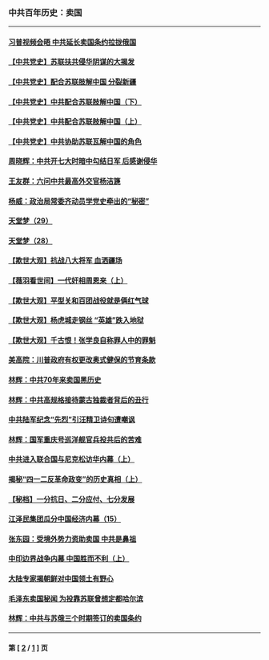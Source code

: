 ### 中共百年历史：卖国
---
#### [习普视频会晤 中共延长卖国条约拉拢俄国](../../pages/nf1176117/n13060971.md?07170430) 
#### [【中共党史】苏联扶共侵华阴谋的大揭发](../../pages/nf1176117/n13056050.md?07170430) 
#### [【中共党史】配合苏联肢解中国 分裂新疆](../../pages/nf1176117/n13040700.md?07170430) 
#### [【中共党史】中共配合苏联肢解中国（下）](../../pages/nf1176117/n13035660.md?07170430) 
#### [【中共党史】中共配合苏联肢解中国（上）](../../pages/nf1176117/n13030262.md?07170430) 
#### [【中共党史】中共协助苏联瓦解中国的角色](../../pages/nf1176117/n13018109.md?07170430) 
#### [周晓辉：中共开七大时暗中勾结日军 后感谢侵华](../../pages/nf1176117/n12921960.md?07170430) 
#### [王友群：六问中共最高外交官杨洁篪](../../pages/nf1176117/n12836495.md?07170430) 
#### [杨威：政治局常委齐动员学党史牵出的“秘密”](../../pages/nf1176117/n12764642.md?07170430) 
#### [天堂梦（29）](../../pages/nf1176117/n12408465.md?07170430) 
#### [天堂梦（28）](../../pages/nf1176117/n12408309.md?07170430) 
#### [【欺世大观】抗战八大将军 血洒疆场](../../pages/nf1176117/n12357044.md?07170430) 
#### [【薇羽看世间】一代奸相周恩来（上）](../../pages/nf1176117/n12401109.md?07170430) 
#### [【欺世大观】平型关和百团战役就是俩红气球](../../pages/nf1176117/n12359157.md?07170430) 
#### [【欺世大观】杨虎城走钢丝 “英雄”跌入地狱](../../pages/nf1176117/n12358840.md?07170430) 
#### [【欺世大观】千古恨！张学良自称罪人中的罪魁](../../pages/nf1176117/n12358629.md?07170430) 
#### [美高院：川普政府有权更改奥式健保的节育条款](../../pages/nf1176117/n12242171.md?07170430) 
#### [林辉：中共70年来卖国黑历史](../../pages/nf1176117/n11552181.md?07170430) 
#### [林辉：中共高规格接待蒙古独裁者背后的丑行](../../pages/nf1176117/n11225005.md?07170430) 
#### [中共陆军纪念“先烈”引汪精卫诗句遭嘲讽](../../pages/nf1176117/n11153345.md?07170430) 
#### [林辉：国军重庆号巡洋舰官兵投共后的苦难](../../pages/nf1176117/n10997801.md?07170430) 
#### [中共进入联合国与尼克松访华内幕（上）](../../pages/nf1176117/n10138788.md?07170430) 
#### [揭秘“四一二反革命政变”的历史真相（上）](../../pages/nf1176117/n9996650.md?07170430) 
#### [【秘档】一分抗日、二分应付、七分发展](../../pages/nf1176117/n9331484.md?07170430) 
#### [江泽民集团瓜分中国经济内幕（15）](../../pages/nf1176117/n9268584.md?07170430) 
#### [张东园：受境外势力资助卖国 中共是鼻祖](../../pages/nf1176117/n9272480.md?07170430) 
#### [中印边界战争内幕 中国胜而不利（上）](../../pages/nf1176117/n9252458.md?07170430) 
#### [大陆专家揭朝鲜对中国领土有野心](../../pages/nf1176117/n9074056.md?07170430) 
#### [毛泽东卖国秘闻 为投靠苏联曾想定都哈尔滨](../../pages/nf1176117/n9058631.md?07170430) 
#### [林辉：中共与苏俄三个时期签订的卖国条约](../../pages/nf1176117/n9036062.md?07170430) 

---
#### 第 [ [2](./2.md?07170430) / [1](./1.md?07170430) ] 页
